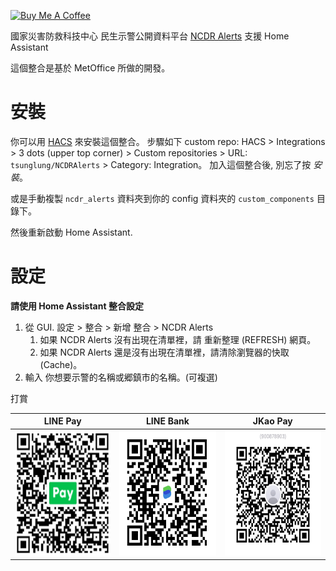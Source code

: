 <a href="https://www.buymeacoffee.com/tsunglung" target="_blank"><img src="https://cdn.buymeacoffee.com/buttons/default-orange.png" alt="Buy Me A Coffee" height="30" width="120"></a>

 國家災害防救科技中心 民生示警公開資料平台 [NCDR Alerts](https://alerts.ncdr.nat.gov.tw/indexHome.aspx) 支援 Home Assistant


這個整合是基於 MetOffice 所做的開發。

# 安裝

你可以用 [HACS](https://hacs.xyz/) 來安裝這個整合。 步驟如下 custom repo: HACS > Integrations > 3 dots (upper top corner) > Custom repositories > URL: `tsunglung/NCDRAlerts` > Category: Integration。 加入這個整合後, 別忘了按 *安裝*。

或是手動複製 `ncdr_alerts` 資料夾到你的 config 資料夾的  `custom_components` 目錄下。

然後重新啟動 Home Assistant.

# 設定

**請使用 Home Assistant 整合設定**


1. 從 GUI. 設定 > 整合 > 新增 整合 > NCDR Alerts
   1. 如果 NCDR Alerts 沒有出現在清單裡，請 重新整理 (REFRESH) 網頁。
   2. 如果 NCDR Alerts 還是沒有出現在清單裡，請清除瀏覽器的快取 (Cache)。
2. 輸入 你想要示警的名稱或郷鎮市的名稱。(可複選)

打賞

|  LINE Pay | LINE Bank | JKao Pay |
| :------------: | :------------: | :------------: |
| <img src="https://github.com/tsunglung/NCDRAlerts/blob/master/linepay.jpg" alt="Line Pay" height="200" width="200">  | <img src="https://github.com/tsunglung/NCDRAlerts/blob/master/linebank.jpg" alt="Line Bank" height="200" width="200">  | <img src="https://github.com/tsunglung/NCDRAlerts/blob/master/jkopay.jpg" alt="JKo Pay" height="200" width="200">  |